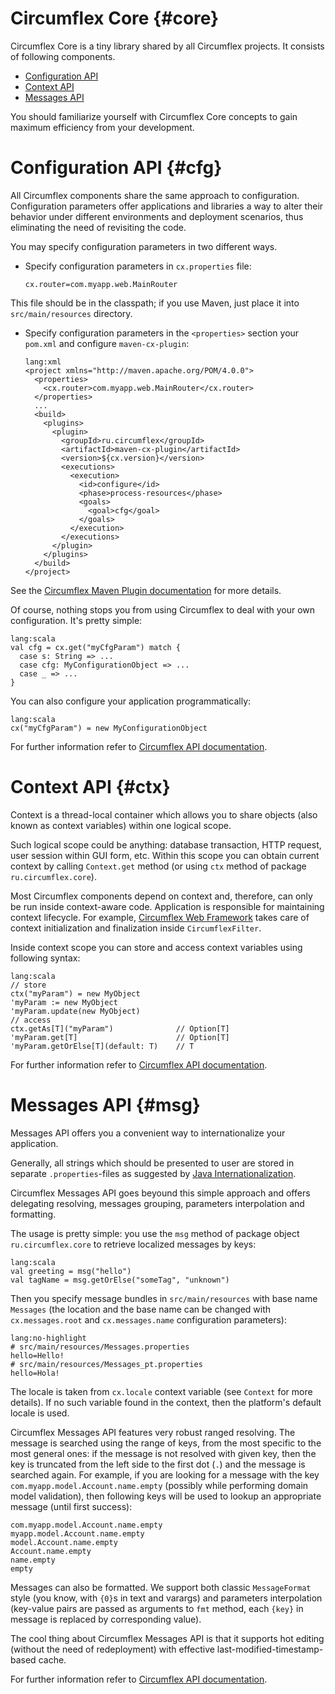 # Circumflex Core {#core}

Circumflex Core is a tiny library shared by all Circumflex projects. It consists
of following components.

  * [Configuration API](#cfg)
  * [Context API](#ctx)
  * [Messages API](#msg)

You should familiarize yourself with Circumflex Core concepts to gain maximum efficiency
from your development.

# Configuration API {#cfg}

All Circumflex components share the same approach to configuration. Configuration parameters
offer applications and libraries a way to alter their behavior under different environments
and deployment scenarios, thus eliminating the need of revisiting the code.

You may specify configuration parameters in two different ways.

  * Specify configuration parameters in `cx.properties` file:

        cx.router=com.myapp.web.MainRouter

  This file should be in the classpath; if you use Maven, just place it into `src/main/resources`
  directory.

  * Specify configuration parameters in the `<properties>` section your `pom.xml` and configure
  `maven-cx-plugin`:

        lang:xml
        <project xmlns="http://maven.apache.org/POM/4.0.0">
          <properties>
            <cx.router>com.myapp.web.MainRouter</cx.router>
          </properties>
          ...
          <build>
            <plugins>
              <plugin>
                <groupId>ru.circumflex</groupId>
                <artifactId>maven-cx-plugin</artifactId>
                <version>${cx.version}</version>
                <executions>
                  <execution>
                    <id>configure</id>
                    <phase>process-resources</phase>
                    <goals>
                      <goal>cfg</goal>
                    </goals>
                  </execution>
                </executions>
              </plugin>
            </plugins>
          </build>
        </project>

  See the [Circumflex Maven Plugin documentation](/plugin.html#cfg) for more details.

Of course, nothing stops you from using Circumflex to deal with your own configuration.
It's pretty simple:

    lang:scala
    val cfg = cx.get("myCfgParam") match {
      case s: String => ...
      case cfg: MyConfigurationObject => ...
      case _ => ...
    }

You can also configure your application programmatically:

    lang:scala
    cx("myCfgParam") = new MyConfigurationObject

For further information refer to [Circumflex API documentation](/api/2.0/circumflex-core/circumflex.scala).

# Context API {#ctx}

Context is a thread-local container which allows you to share objects (also known as
context variables) within one logical scope.

Such logical scope could be anything: database transaction, HTTP request, user
session within GUI form, etc. Within this scope you can obtain current context by
calling `Context.get` method (or using `ctx` method of package `ru.circumflex.core`).

Most Circumflex components depend on context and, therefore, can only be run inside
context-aware code. Application is responsible for maintaining context lifecycle.
For example, [Circumflex Web Framework](/web.html) takes care of context initialization
and finalization inside `CircumflexFilter`.

Inside context scope you can store and access context variables using following syntax:

    lang:scala
    // store
    ctx("myParam") = new MyObject
    'myParam := new MyObject
    'myParam.update(new MyObject)
    // access
    ctx.getAs[T]("myParam")              // Option[T]
    'myParam.get[T]                      // Option[T]
    'myParam.getOrElse[T](default: T)    // T

For further information refer to [Circumflex API documentation](/api/2.0/circumflex-core/context.scala).

# Messages API {#msg}

Messages API offers you a convenient way to internationalize your application.

Generally, all strings which should be presented to user are stored in
separate `.properties`-files as suggested by [Java Internationalization][java-i18n].

Circumflex Messages API goes beyound this simple approach and offers
delegating resolving, messages grouping, parameters interpolation and formatting.

  [java-i18n]: http://java.sun.com/javase/technologies/core/basic/intl

The usage is pretty simple: you use the `msg` method of package object `ru.circumflex.core`
to retrieve localized messages by keys:

    lang:scala
    val greeting = msg("hello")
    val tagName = msg.getOrElse("someTag", "unknown")

Then you specify message bundles in `src/main/resources` with base name `Messages`
(the location and the base name can be changed with `cx.messages.root` and `cx.messages.name`
configuration parameters):

    lang:no-highlight
    # src/main/resources/Messages.properties
    hello=Hello!
    # src/main/resources/Messages_pt.properties
    hello=Hola!

The locale is taken from `cx.locale` context variable (see `Context` for more details).
If no such variable found in the context, then the platform's default locale is used.

Circumflex Messages API features very robust ranged resolving. The message is searched
using the range of keys, from the most specific to the most general ones: if the message
is not resolved with given key, then the key is truncated from the left side to
the first dot (`.`) and the message is searched again. For example, if you are looking
for a message with the key `com.myapp.model.Account.name.empty` (possibly while performing
domain model validation), then following keys will be used to lookup an appropriate
message (until first success):

    com.myapp.model.Account.name.empty
    myapp.model.Account.name.empty
    model.Account.name.empty
    Account.name.empty
    name.empty
    empty

Messages can also be formatted. We support both classic `MessageFormat` style
(you know, with `{0}`s in text and varargs) and parameters interpolation (key-value pairs
are passed as arguments to `fmt` method, each `{key}` in message is replaced by
corresponding value).

The cool thing about Circumflex Messages API is that it supports hot editing (without
the need of redeployment) with effective last-modified-timestamp-based cache.

For further information refer to [Circumflex API documentation](/api/2.0/circumflex-core/messages.scala).